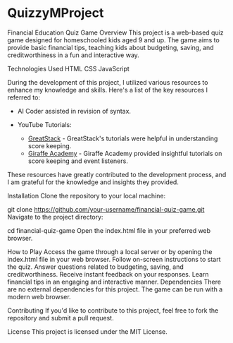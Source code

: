 # QuizzyMProject

Financial Education Quiz Game
Overview
This project is a web-based quiz game designed for homeschooled kids aged 9 and up. The game aims to provide basic financial tips, teaching kids about budgeting, saving, and creditworthiness in a fun and interactive way.



Technologies Used
HTML
CSS
JavaScript

During the development of this project, I utilized various resources to enhance my knowledge and skills. Here's a list of the key resources I referred to:

  - AI Coder assisted in revision of syntax.

- YouTube Tutorials:
  - [GreatStack](https://www.youtube.com/user/GreatStack) - GreatStack's tutorials were helpful in understanding score keeping.
  - [Giraffe Academy](https://www.youtube.com/user/djdubbya) - Giraffe Academy provided insightful tutorials on score keeping and event listeners.

These resources have greatly contributed to the development process, and I am grateful for the knowledge and insights they provided.

Installation
Clone the repository to your local machine:

git clone https://github.com/your-username/financial-quiz-game.git
Navigate to the project directory:

cd financial-quiz-game
Open the index.html file in your preferred web browser.




How to Play
Access the game through a local server or by opening the index.html file in your web browser.
Follow on-screen instructions to start the quiz.
Answer questions related to budgeting, saving, and creditworthiness.
Receive instant feedback on your responses.
Learn financial tips in an engaging and interactive manner.
Dependencies
There are no external dependencies for this project. The game can be run with a modern web browser.


Contributing
If you'd like to contribute to this project, feel free to fork the repository and submit a pull request.



License
This project is licensed under the MIT License.

